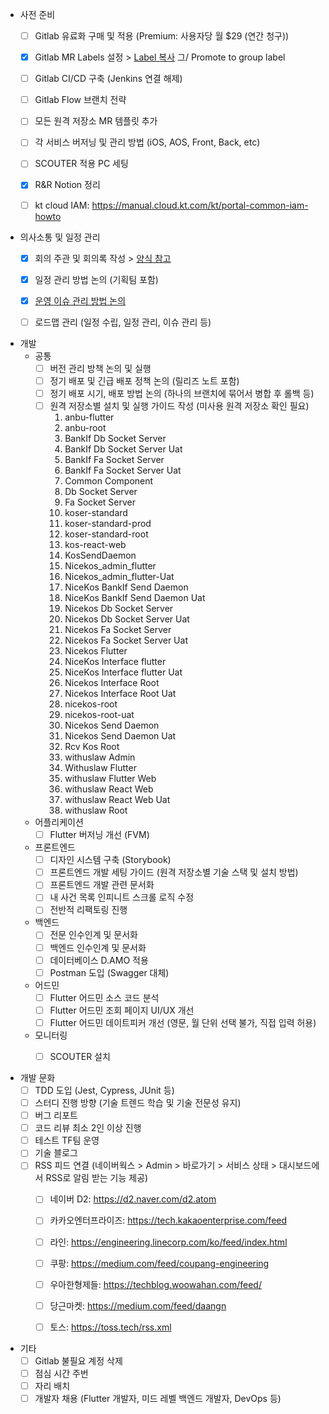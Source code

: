 - 사전 준비
	- [ ] Gitlab 유료화 구매 및 적용 (Premium: 사용자당 월 $29 (연간 청구))
	- [x] Gitlab MR Labels 설정 > [Label 복사](https://soooom.tistory.com/418) 그/ Promote to group label
	- [ ] Gitlab CI/CD 구축 (Jenkins 연결 해제)
	- [ ] Gitlab Flow 브랜치 전략
	- [ ] 모든 원격 저장소 MR 템플릿 추가
	- [ ] 각 서비스 버저닝 및 관리 방법 (iOS, AOS, Front, Back, etc)
	- [ ] SCOUTER 적용 PC 세팅
	- [x] R&R Notion 정리
	- [ ] kt cloud IAM: https://manual.cloud.kt.com/kt/portal-common-iam-howto


- 의사소통 및 일정 관리
	- [x] 회의 주관 및 회의록 작성 > [양식 참고](https://www.notion.so/bankle/95dcfcefb014409298eae4d6c691ef6b)
	- [x] 일정 관리 방법 논의 (기획팀 포함)
	- [x] [운영 이슈 관리 방법 논의](https://www.notion.so/bankle/5bcf20fcd35c432eaa74eebb7be14bab)
	- [ ] 로드맵 관리 (일정 수립, 일정 관리, 이슈 관리 등)


- 개발
	- 공통
		- [ ] 버전 관리 방책 논의 및 실행
		- [ ] 정기 배포 및 긴급 배포 정책 논의 (릴리즈 노트 포함)
		- [ ] 정기 배포 시기, 배포 방법 논의 (하나의 브랜치에 묶어서 병합 후 롤백 등)
		- [ ] 원격 저장소별 설치 및 실행 가이드 작성 (미사용 원격 저장소 확인 필요)
			1. anbu-flutter
			2. anbu-root
			3. BankIf Db Socket Server
			4. BankIf Db Socket Server Uat
			5. BankIf Fa Socket Server
			6. BankIf Fa Socket Server Uat
			7. Common Component
			8. Db Socket Server
			9. Fa Socket Server
			10. koser-standard
			11. koser-standard-prod
			12. koser-standard-root
			13. kos-react-web
			14. KosSendDaemon
			15. Nicekos_admin_flutter
			16. Nicekos_admin_flutter-Uat
			17. NiceKos BankIf Send Daemon
			18. NiceKos BankIf Send Daemon Uat
			19. Nicekos Db Socket Server
			20. Nicekos Db Socket Server Uat
			21. Nicekos Fa Socket Server
			22. Nicekos Fa Socket Server Uat
			23. Nicekos Flutter
			24. NiceKos Interface flutter
			25. NiceKos Interface flutter Uat
			26. Nicekos Interface Root
			27. Nicekos Interface Root Uat
			28. nicekos-root
			29. nicekos-root-uat
			30. Nicekos Send Daemon
			31. Nicekos Send Daemon Uat
			32. Rcv Kos Root
			33. withuslaw Admin
			34. Withuslaw Flutter
			35. withuslaw Flutter Web
			36. withuslaw React Web
			37. withuslaw React Web Uat
			38. withuslaw Root
	- 어플리케이션
		- [ ] Flutter 버저닝 개선 (FVM)
	- 프론트엔드
		- [ ] 디자인 시스템 구축 (Storybook)
		- [ ] 프론트엔드 개발 세팅 가이드 (원격 저장소별 기술 스택 및 설치 방법)
		- [ ] 프론트엔드 개발 관련 문서화
		- [ ] 내 사건 목록 인피니트 스크롤 로직 수정
		- [ ] 전반적 리팩토링 진행
	- 백엔드
		- [ ] 전문 인수인계 및 문서화
		- [ ] 백엔드 인수인계 및 문서화
		- [ ] 데이터베이스 D.AMO 적용
		- [ ] Postman 도입 (Swagger 대체)
	- 어드민
		- [ ] Flutter 어드민 소스 코드 분석
		- [ ] Flutter 어드민 조회 페이지 UI/UX 개선
		- [ ] Flutter 어드민 데이트피커 개선 (영문, 월 단위 선택 불가, 직접 입력 허용)
	- 모니터링
		- [ ] SCOUTER 설치


- 개발 문화
	- [ ] TDD 도입 (Jest, Cypress, JUnit 등)
	- [ ] 스터디 진행 방향 (기술 트렌드 학습 및 기술 전문성 유지)
	- [ ] 버그 리포트
	- [ ] 코드 리뷰 최소 2인 이상 진행
	- [ ] 테스트 TF팀 운영
	- [ ] 기술 블로그
	- [ ] RSS 피드 연결 (네이버웍스 > Admin > 바로가기 > 서비스 상태 > 대시보드에서 RSS로 알림 받는 기능 제공)
		- [ ] 네이버 D2: https://d2.naver.com/d2.atom
		- [ ] 카카오엔터프라이즈: https://tech.kakaoenterprise.com/feed
		- [ ] 라인: https://engineering.linecorp.com/ko/feed/index.html
		- [ ] 쿠팡: https://medium.com/feed/coupang-engineering
		- [ ] 우아한형제들: https://techblog.woowahan.com/feed/
		- [ ] 당근마켓: https://medium.com/feed/daangn
		- [ ] 토스: https://toss.tech/rss.xml


 - 기타
	 - [ ] Gitlab 불필요 계정 삭제
	 - [ ] 점심 시간 주번
	 - [ ] 자리 배치
	 - [ ] 개발자 채용 (Flutter 개발자, 미드 레벨 백엔드 개발자, DevOps 등)
